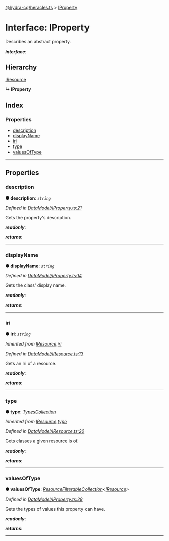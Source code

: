 [@hydra-cg/heracles.ts](../README.md) > [IProperty](../interfaces/iproperty.md)

# Interface: IProperty

Describes an abstract property.

*__interface__*: 

## Hierarchy

 [IResource](iresource.md)

**↳ IProperty**

## Index

### Properties

* [description](iproperty.md#description)
* [displayName](iproperty.md#displayname)
* [iri](iproperty.md#iri)
* [type](iproperty.md#type)
* [valuesOfType](iproperty.md#valuesoftype)

---

## Properties

<a id="description"></a>

###  description

**● description**: *`string`*

*Defined in [DataModel/IProperty.ts:21](https://github.com/alien-mcl/Heracles.ts/blob/master/src/DataModel/IProperty.ts#L21)*

Gets the property's description.

*__readonly__*: 

*__returns__*: 

___
<a id="displayname"></a>

###  displayName

**● displayName**: *`string`*

*Defined in [DataModel/IProperty.ts:14](https://github.com/alien-mcl/Heracles.ts/blob/master/src/DataModel/IProperty.ts#L14)*

Gets the class' display name.

*__readonly__*: 

*__returns__*: 

___
<a id="iri"></a>

###  iri

**● iri**: *`string`*

*Inherited from [IResource](iresource.md).[iri](iresource.md#iri)*

*Defined in [DataModel/IResource.ts:13](https://github.com/alien-mcl/Heracles.ts/blob/master/src/DataModel/IResource.ts#L13)*

Gets an Iri of a resource.

*__readonly__*: 

*__returns__*: 

___
<a id="type"></a>

###  type

**● type**: *[TypesCollection](../classes/typescollection.md)*

*Inherited from [IResource](iresource.md).[type](iresource.md#type)*

*Defined in [DataModel/IResource.ts:20](https://github.com/alien-mcl/Heracles.ts/blob/master/src/DataModel/IResource.ts#L20)*

Gets classes a given resource is of.

*__readonly__*: 

*__returns__*: 

___
<a id="valuesoftype"></a>

###  valuesOfType

**● valuesOfType**: *[ResourceFilterableCollection](../classes/resourcefilterablecollection.md)<[IResource](iresource.md)>*

*Defined in [DataModel/IProperty.ts:28](https://github.com/alien-mcl/Heracles.ts/blob/master/src/DataModel/IProperty.ts#L28)*

Gets the types of values this property can have.

*__readonly__*: 

*__returns__*: 

___

